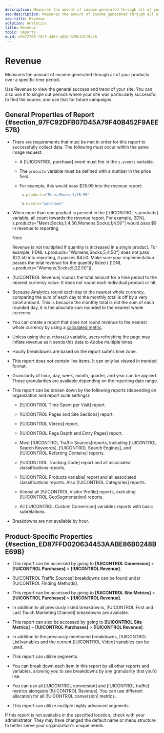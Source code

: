 ```yaml
---
description: Measures the amount of income generated through all of your products over a specific time period.
seo-description: Measures the amount of income generated through all of your products over a specific time period.
seo-title: Revenue
solution: Analytics
title: Revenue
topic: Reports
uuid: e5b72798-f5c7-440d-a62d-376bfd115ac8
---
```


# Revenue

Measures the amount of income generated through all of your products over a specific time period.

Use Revenue to view the general success and trend of your site. You can also use it to single out periods where your site was particularly successful, to find the source, and use that for future campaigns.

## General Properties of Report {#section_97FC92DFB07D45A79F40B452F9AEE57B}

* There are requirements that must be met in order for this report to successfully collect data. The following must occur within the same image request:

    * A [!UICONTROL purchase] event must fire in the `s.events` variable. 
    
    * The `products` variable must be defined with a number in the price field. 
    * For example, this would pass $35.99 into the revenue report:     
    
      ```js    
       s.products="Mens;Shoes;1;35.99"
      ```

      ```js    
       s.events="purchase"
      ```

* When more than one product is present in the [!UICONTROL s.products] variable, all count towards the revenue report. For example, [!DNL s.products="Mens;Socks;1;4.50,Womens;Socks;1;4.50"] would pass $9 in revenue to reporting.

  >[!NOTE]
  >
  >Revenue is not multiplied if quantity is increased in a single product. For example, [!DNL s.products="Womens;Socks;5;4.50"] does not pass $22.50 into reporting, it passes $4.50. Make sure your implementation passes the total revenue for the quantity listed ( [!DNL s.products="Womens;Socks;5;22.50"]).

* [!UICONTROL Revenue] rounds the total amount for a time period to the nearest currency value. It does not round each individual product or hit. 
* Because Analytics round each day to the nearest whole currency, comparing the sum of each day to the monthly total is off by a very small amount. This is because the monthly total is not the sum of each rounded day, it is the absolute sum rounded to the nearest whole currency. 
* You can create a report that does not round revenue to the nearest whole currency by using a [calculated metric](https://marketing.adobe.com/resources/help/en_US/analytics/calcmetrics/). 
* Unless using the `purchaseID` variable, users refreshing the page may inflate revenue as it sends this data to Adobe multiple times. 
* Hourly breakdowns are based on the report suite's time zone. 
* This report does not contain line items. It can only be viewed in trended format. 
* Granularity of hour, day, week, month, quarter, and year can be applied. These granularities are available depending on the reporting date range. 
* This report can be broken down by the following reports (depending on organization and report suite settings):

    * [!UICONTROL Time Spent per Visit] report. 
    * [!UICONTROL Pages and Site Sections] report. 
    * [!UICONTROL Videos] report. 
    * [!UICONTROL Page Depth and Entry Pages] report. 
    * Most [!UICONTROL Traffic Sources]reports, including [!UICONTROL Search Keywords], [!UICONTROL Search Engines], and [!UICONTROL Referring Domains] reports. 
    
    * [!UICONTROL Tracking Code] report and all associated classifications reports. 
    * [!UICONTROL Products variable] report and all associated classifications reports. Also [!UICONTROL Categories] reports. 
    
    * Almost all [!UICONTROL Visitor Profile] reports, excluding [!UICONTROL GeoSegmentation] reports. 
    
    * All [!UICONTROL Custom Conversion] variables reports with basic subrelations.

* Breakdowns are not available by hour.

## Product-Specific Properties {#section_ED87FFD020634453AABE86B0248BE69B}

* This report can be accessed by going to **[!UICONTROL Conversion]** > **[!UICONTROL Purchases]** > **[!UICONTROL Revenue]**. 

* [!UICONTROL Traffic Sources] breakdowns can be found under [!UICONTROL Finding Methods].

* This report can be accessed by going to **[!UICONTROL Site Metrics]** > **[!UICONTROL Purchases]** > **[!UICONTROL Revenue]**. 

* In addition to all previously listed breakdowns, [!UICONTROL First and Last Touch Marketing Channel] breakdowns are available.

* This report can also be accessed by going to **[!UICONTROL Site Metrics]** > **[!UICONTROL Purchases]** > **[!UICONTROL Revenue]**. 

* In addition to the previously mentioned breakdowns, [!UICONTROL List]variables and the current [!UICONTROL Video] variables can be used. 

* This report can utilize segments.

* You can break down each item in this report by all other reports and variables, allowing you to see breakdowns by any granularity that you'd like. 
* You can use all [!UICONTROL conversion] and [!UICONTROL traffic] metrics alongside [!UICONTROL Revenue]. You can use different allocation for all [!UICONTROL conversion] metrics. 

* This report can utilize multiple highly advanced segments.

If this report is not available in the specified location, check with your administrator. They may have changed the default name or menu structure to better serve your organization's unique needs. 

